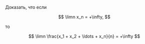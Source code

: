 Доказать, что если

$$ \limn x_n = +\infty, $$

то

$$ \limn \frac{x_1 + x_2 + \ldots + x_n}{n} = +\infty $$